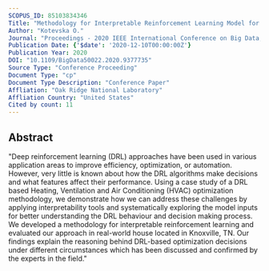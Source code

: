 ```yaml
---
SCOPUS_ID: 85103834346
Title: "Methodology for Interpretable Reinforcement Learning Model for HVAC Energy Control"
Author: "Kotevska O."
Journal: "Proceedings - 2020 IEEE International Conference on Big Data, Big Data 2020"
Publication Date: {'$date': '2020-12-10T00:00:00Z'}
Publication Year: 2020
DOI: "10.1109/BigData50022.2020.9377735"
Source Type: "Conference Proceeding"
Document Type: "cp"
Document Type Description: "Conference Paper"
Affliation: "Oak Ridge National Laboratory"
Affliation Country: "United States"
Cited by count: 11
---
```


## Abstract
"Deep reinforcement learning (DRL) approaches have been used in various application areas to improve efficiency, optimization, or automation. However, very little is known about how the DRL algorithms make decisions and what features affect their performance. Using a case study of a DRL based Heating, Ventilation and Air Conditioning (HVAC) optimization methodology, we demonstrate how we can address these challenges by applying interpretability tools and systematically exploring the model inputs for better understanding the DRL behaviour and decision making process. We developed a methodology for interpretable reinforcement learning and evaluated our approach in real-world house located in Knoxville, TN. Our findings explain the reasoning behind DRL-based optimization decisions under different circumstances which has been discussed and confirmed by the experts in the field."
